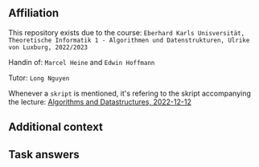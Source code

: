 ## Affiliation
This repository exists due to the course: `Eberhard Karls Unisversität, Theoretische Informatik 1 - Algorithmen und Datenstrukturen, Ulrike von Luxburg, 2022/2023`

Handin of: `Marcel Heine` and `Edwin Hoffmann`

Tutor: `Long Nguyen`

Whenever a `skript` is mentioned, it's refering to the skript accompanying the lecture: [Algorithms and Datastructures, 2022-12-12](http://www.tml.cs.uni-tuebingen.de/teaching/2022_algorithmen/downloads_protected/vorlesung_main.pdf)

## Additional context

## Task answers

